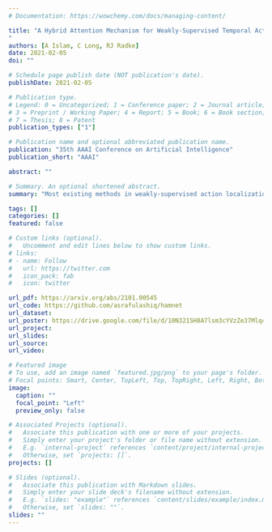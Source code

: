 ```yaml
---
# Documentation: https://wowchemy.com/docs/managing-content/

title: "A Hybrid Attention Mechanism for Weakly-Supervised Temporal Action Localization
"
authors: [A Islam, C Long, RJ Radke]
date: 2021-02-05
doi: ""

# Schedule page publish date (NOT publication's date).
publishDate: 2021-02-05

# Publication type.
# Legend: 0 = Uncategorized; 1 = Conference paper; 2 = Journal article;
# 3 = Preprint / Working Paper; 4 = Report; 5 = Book; 6 = Book section;
# 7 = Thesis; 8 = Patent
publication_types: ["1"]

# Publication name and optional abbreviated publication name.
publication: "35th AAAI Conference on Artificial Intelligence"
publication_short: "AAAI"

abstract: ""

# Summary. An optional shortened abstract.
summary: "Most existing methods in weakly-supervised action localization rely on a Multiple Instance Learning (MIL) framework to predict the start and end frame of each action category in a video. However, the existing MIL-based approach has a major limitation of only capturing the most discriminative frames of an action, ignoring the full extent of an activity. Moreover, these methods cannot model background activity effectively, which plays an important role in localizing foreground activities. In this paper, we present a novel framework named HAM-Net with a hybrid attention mechanism which includes temporal soft, semi-soft and hard attentions to address these issues."

tags: []
categories: []
featured: false

# Custom links (optional).
#   Uncomment and edit lines below to show custom links.
# links:
# - name: Follow
#   url: https://twitter.com
#   icon_pack: fab
#   icon: twitter

url_pdf: https://arxiv.org/abs/2101.00545
url_code: https://github.com/asrafulashiq/hamnet
url_dataset:
url_poster: https://drive.google.com/file/d/10N321SH8A7lsm3cYVzZe37Mlq4mRlUdM/view?usp=sharing
url_project:
url_slides:
url_source:
url_video:

# Featured image
# To use, add an image named `featured.jpg/png` to your page's folder. 
# Focal points: Smart, Center, TopLeft, Top, TopRight, Left, Right, BottomLeft, Bottom, BottomRight.
image:
  caption: ""
  focal_point: "Left"
  preview_only: false

# Associated Projects (optional).
#   Associate this publication with one or more of your projects.
#   Simply enter your project's folder or file name without extension.
#   E.g. `internal-project` references `content/project/internal-project/index.md`.
#   Otherwise, set `projects: []`.
projects: []

# Slides (optional).
#   Associate this publication with Markdown slides.
#   Simply enter your slide deck's filename without extension.
#   E.g. `slides: "example"` references `content/slides/example/index.md`.
#   Otherwise, set `slides: ""`.
slides: ""
---
```

